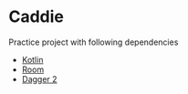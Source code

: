 
# Caddie

Practice project with following dependencies

* [Kotlin](https://kotlinlang.org/)
* [Room](https://developer.android.com/topic/libraries/architecture/room.html)
* [Dagger 2](https://google.github.io/dagger/users-guide)
